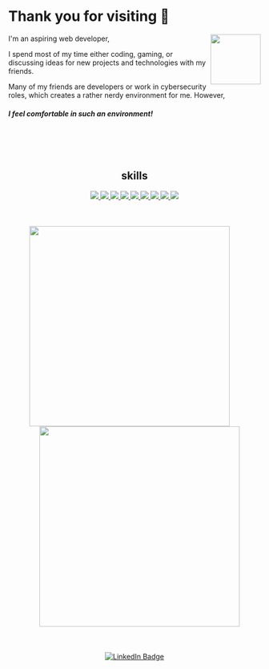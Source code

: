 




# Thank you for visiting	👋


<div align="left">
<img src="https://github.com/jonas8900/jonas8900/assets/123127839/8043a952-38db-4f92-a356-58215f995c61" width="100" height="100" align="right">


I'm an aspiring web developer, 

I spend most of my time either coding, gaming, or discussing ideas for new projects and technologies with my friends.

Many of my friends are developers or work in cybersecurity roles, which creates a rather nerdy environment for me. However, 

##### I feel comfortable in such an environment!
<br>

</div>


<br>
<br>

<h2 align="center">skills</h2>

<div align="center">

  <a href="https://skillicons.dev/icons?i=html,css,javascript,react,nextjs,github,nodejs,py,mongodb&perline=3">
    <img class="skill-icon" src="https://skillicons.dev/icons?i=html">
    <img class="skill-icon" src="https://skillicons.dev/icons?i=css">
    <img class="skill-icon" src="https://skillicons.dev/icons?i=javascript">
    <img class="skill-icon" src="https://skillicons.dev/icons?i=react">
    <img class="skill-icon" src="https://skillicons.dev/icons?i=nextjs">
    <img class="skill-icon" src="https://skillicons.dev/icons?i=github">
    <img class="skill-icon" src="https://skillicons.dev/icons?i=nodejs">
    <img class="skill-icon" src="https://skillicons.dev/icons?i=py">
    <img class="skill-icon" src="https://skillicons.dev/icons?i=mongodb">
  </a>
</div>
<br>
<br>
<br>

<div align="center">
  <img src="https://github-readme-stats.vercel.app/api/top-langs/?username=jonas8900&layout=compact&theme=transparent" style="margin-right: 20px;" width="400" />
  <img src="https://github-readme-stats.vercel.app/api?username=jonas8900&show_icons=true&theme=transparent" style="margin-left: 20px;" width="400" />
</div>
<br>
<br>
<br>
<div align="center">
<img src="https://komarev.com/ghpvc/?username=jonas8900&style=flat-square&color=blue" alt=""/>
 
 </div>

<div id="badges" align="center">
  <a href="https://www.linkedin.com/in/jonas-dally-373332287" >
    <img src="https://img.shields.io/badge/LinkedIn-blue?style=for-the-badge&logo=linkedin&logoColor=white" alt="LinkedIn Badge"/>
  </a>

 
</div>



